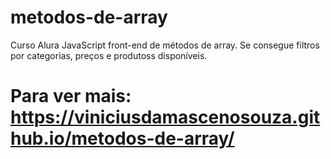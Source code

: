 # metodos-de-array

Curso Alura JavaScript front-end de métodos de array.
Se consegue filtros por categorias, preços e produtoss disponíveis.

# Para ver mais: https://viniciusdamascenosouza.github.io/metodos-de-array/
